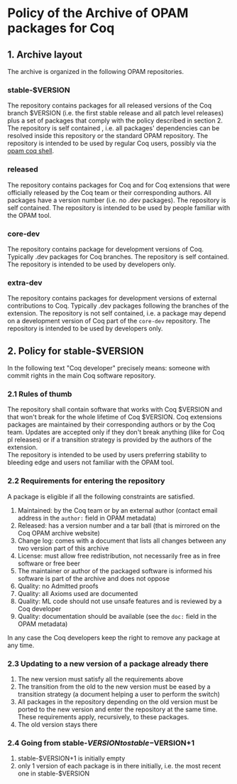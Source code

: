 # Policy of the Archive of OPAM packages for Coq

## 1. Archive layout

The archive is organized in the following OPAM repositories.

### stable-$VERSION

The repository contains packages for all released versions of the Coq branch
$VERSION (i.e. the first stable release and all patch level releases) plus a
set of packages that comply with the policy described in section 2.
The repository is self contained , i.e. all packages' dependencies can be
resolved inside this repository or the standard OPAM repository.
The repository is intended to be used by regular Coq users, possibly via
the [opam coq shell](https://github.com/coq/opam-coq-shell).

### released

The repository contains packages for Coq and for Coq extensions that were
officially released by the Coq team or their corresponding authors.
All packages have a version number (i.e. no .dev packages).
The repository is self contained.
The repository is intended to be used by people familiar with the OPAM
tool.

### core-dev

The repository contains package for development versions of Coq.  Typically
.dev packages for Coq branches.  The repository is self contained.  The
repository is intended to be used by developers only. 

### extra-dev

The repository contains packages for development versions of external
contributions to Coq.  Typically .dev packages following the branches of the
extension.  The repository is not self contained, i.e. a package may depend on
a development version of Coq part of the `core-dev` repository.  The repository
is intended to be used by developers only. 

## 2. Policy for stable-$VERSION

In the following text "Coq developer" precisely means: someone with commit
rights in the main Coq software repository.

### 2.1 Rules of thumb

The repository shall contain software that works with Coq $VERSION and that
won't break for the whole lifetime of Coq $VERSION.  Coq extensions packages
are maintained by their corresponding authors or by the Coq team.  Updates are
accepted only if they don't break anything (like for Coq pl releases) or if a
transition strategy is provided by the authors of the extension.  
The repository is intended to be used by users preferring stability to bleeding
edge and users not familiar with the OPAM tool.

### 2.2 Requirements for entering the repository

A package is eligible if all the following constraints are satisfied.

 1. Maintained: by the Coq team or by an external author (contact email
    address in the `author:` field in OPAM metadata)
 1. Released: has a version number and a tar ball (that is mirrored on the Coq
    OPAM archive website)
 1. Change log: comes with a document that lists all changes between any
    two version part of this archive
 1. License: must allow free redistribution, not necessarily free as in free
    software or free beer
 1. The maintainer or author of the packaged software is informed his software
    is part of the archive and does not oppose
 1. Quality: no Admitted proofs
 1. Quality: all Axioms used are documented
 1. Quality: ML code should not use unsafe features and is reviewed by a Coq
    developer
 1. Quality: documentation should be available (see the `doc:` field in the
    OPAM metadata)

In any case the Coq developers keep the right to remove any package at any time.

### 2.3 Updating to a new version of a package already there

 1. The new version must satisfy all the requirements above
 1. The transition from the old to the new version must be eased by a
    transition strategy (a document helping a user to perform the switch)
 1. All packages in the repository depending on the old version
    must be ported to the new version and enter the repository
    at the same time.  These requirements apply, recursively, to
    these packages.
 1. The old version stays there

### 2.4 Going from stable-$VERSION to stable-$VERSION+1

 1. stable-$VERSION+1 is initially empty
 1. only 1 version of each package is in there initially, i.e.
    the most recent one in stable-$VERSION
    
